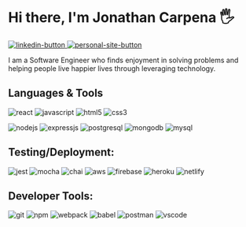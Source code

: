 <h1 align="start">Hi there, I'm Jonathan Carpena 🖐</h1>

<!-- CONTACTS -->
<p dir="auto"> 
<!-- LINKEDIN -->
<a href="https://www.linkedin.com/in/jonathan-carpena-582873196/" rel="nofollow">
  <img 
       src="https://img.shields.io/badge/jonathan carpena-0077B5?style=for-the-badge&logo=linkedin&logoColor=white" 
       alt="linkedin-button" 
       data-canonical-src="https://img.shields.io/badge/@jonathancarpena-0077B5?style=for-the-badge&logo=linkedin&logoColor=white" 
       style="max-width: 100%;">
  </a>

<!-- PERSONAL SITE -->
<a href="https://www.jonathancarpena.me/" rel="nofollow">
  <img 
       src="https://img.shields.io/badge/personal site-5020DF?style=for-the-badge&logo=About.me&logoColor=white" 
       alt="personal-site-button" 
       data-canonical-src="https://img.shields.io/badge/jonathancarpena.me-5020DF?style=for-the-badge&logo=About.me&logoColor=white" 
       style="max-width: 100%;">
  </a>
</p>


<!-- MINI BIO -->
<p dir="auto">I am a Software Engineer who finds enjoyment in solving problems and helping people live happier lives through leveraging technology.</p>


<!-- LANGUAGES & TOOLS -->
<h2 dir="auto">
  Languages & Tools
</h2>

<p dir="auto" > 
<!-- REACT -->
<img 
       src="https://img.shields.io/badge/React-20232A?style=for-the-badge&logo=react&logoColor=61DAFB"
       alt="react" 
       data-canonical-src="	https://img.shields.io/badge/React-20232A?style=for-the-badge&logo=react&logoColor=61DAFB" 
       style="max-width: 100%;"/>
<!-- JAVASCRIPT -->
<img 
       src="https://img.shields.io/badge/JavaScript-323330?style=for-the-badge&logo=javascript&logoColor=F7DF1E"
       alt="javascript" 
       data-canonical-src="https://img.shields.io/badge/JavaScript-323330?style=for-the-badge&logo=javascript&logoColor=F7DF1E" 
       style="max-width: 100%;"/>
<!-- HTML5 -->
  <img 
       src="https://img.shields.io/badge/HTML5-E34F26?style=for-the-badge&logo=html5&logoColor=white"
       alt="html5" 
       data-canonical-src="https://img.shields.io/badge/HTML5-E34F26?style=for-the-badge&logo=html5&logoColor=white" 
       style="max-width: 100%;">
 <!-- CSS -->
  <img 
       src="https://img.shields.io/badge/CSS3-1572B6?style=for-the-badge&logo=css3&logoColor=white"
       alt="css3" 
       data-canonical-src="https://img.shields.io/badge/CSS3-1572B6?style=for-the-badge&logo=css3&logoColor=white" 
       style="max-width: 100%;">

</p>




<p dir="auto" > 
<!-- NODE.JS -->
<img 
       src="https://img.shields.io/badge/Node.js-339933?style=for-the-badge&logo=nodedotjs&logoColor=white"
       alt="nodejs" 
       data-canonical-src="https://img.shields.io/badge/Node.js-339933?style=for-the-badge&logo=nodedotjs&logoColor=white" 
       style="max-width: 100%;"/>
<!-- EXPRESS -->
<img 
       src="https://img.shields.io/badge/Express.js-000000?style=for-the-badge&logo=express&logoColor=white"
       alt="expressjs" 
       data-canonical-src="https://img.shields.io/badge/Express.js-000000?style=for-the-badge&logo=express&logoColor=white" 
       style="max-width: 100%;"/>
<!-- POSTGRESQL -->
<img 
       src="https://img.shields.io/badge/PostgreSQL-316192?style=for-the-badge&logo=postgresql&logoColor=white"
       alt="postgresql" 
       data-canonical-src="https://img.shields.io/badge/PostgreSQL-316192?style=for-the-badge&logo=postgresql&logoColor=white" 
       style="max-width: 100%;"/>
<!-- MONGODB -->
<img 
       src="https://img.shields.io/badge/MongoDB-4EA94B?style=for-the-badge&logo=mongodb&logoColor=white"
       alt="mongodb" 
       data-canonical-src="https://img.shields.io/badge/MongoDB-4EA94B?style=for-the-badge&logo=mongodb&logoColor=white" 
       style="max-width: 100%;">
  <!-- MYSQL -->
<img 
       src="https://img.shields.io/badge/MySQL-005C84?style=for-the-badge&logo=mysql&logoColor=white"
       alt="mysql" 
       data-canonical-src="https://img.shields.io/badge/MySQL-005C84?style=for-the-badge&logo=mysql&logoColor=white" 
       style="max-width: 100%;">
</p>

<!-- TESTING/DEPLOYMENT -->
<h2 dir="auto">
  Testing/Deployment:
</h2>

<p dir="auto" > 
<!-- JEST -->
<img 
       src="https://img.shields.io/badge/Jest-C21325?style=for-the-badge&logo=jest&logoColor=white"
       alt="jest" 
       data-canonical-src="https://img.shields.io/badge/Jest-C21325?style=for-the-badge&logo=jest&logoColor=white" 
       style="max-width: 100%;"/>
<!-- MOCHA -->
<img 
       src="https://img.shields.io/badge/Mocha-8D6748?style=for-the-badge&logo=Mocha&logoColor=white"
       alt="mocha" 
       data-canonical-src="https://img.shields.io/badge/Mocha-8D6748?style=for-the-badge&logo=Mocha&logoColor=white" 
       style="max-width: 100%;"/>
<!-- CHAI -->
<img 
       src="https://img.shields.io/badge/chai-A30701?style=for-the-badge&logo=chai&logoColor=white"
       alt="chai" 
       data-canonical-src="https://img.shields.io/badge/chai-A30701?style=for-the-badge&logo=chai&logoColor=white" 
       style="max-width: 100%;"/>
<!-- AWS -->
<img 
       src="https://img.shields.io/badge/Amazon_AWS-FF9900?style=for-the-badge&logo=amazonaws&logoColor=white"
       alt="aws" 
       data-canonical-src="https://img.shields.io/badge/Amazon_AWS-FF9900?style=for-the-badge&logo=amazonaws&logoColor=white" 
       style="max-width: 100%;">
  <!-- FIREBASE -->
<img 
       src="https://img.shields.io/badge/firebase-ffca28?style=for-the-badge&logo=firebase&logoColor=black"
       alt="firebase" 
       data-canonical-src="https://img.shields.io/badge/firebase-ffca28?style=for-the-badge&logo=firebase&logoColor=black" 
       style="max-width: 100%;">
<!-- HEROKU -->
<img 
       src="https://img.shields.io/badge/Heroku-430098?style=for-the-badge&logo=heroku&logoColor=white"
       alt="heroku" 
       data-canonical-src="https://img.shields.io/badge/Heroku-430098?style=for-the-badge&logo=heroku&logoColor=white" 
       style="max-width: 100%;">
<!-- NETLIFY -->
  <img 
       src="https://img.shields.io/badge/Netlify-00C7B7?style=for-the-badge&logo=netlify&logoColor=white"
       alt="netlify" 
       data-canonical-src="https://img.shields.io/badge/Netlify-00C7B7?style=for-the-badge&logo=netlify&logoColor=white" 
       style="max-width: 100%;">
</p>


<!-- Tools -->
<h2 dir="auto">
  Developer Tools:
</h2>

<p dir="auto" > 
<!-- GIT -->
<img 
       src="https://img.shields.io/badge/GIT-E44C30?style=for-the-badge&logo=git&logoColor=white"
       alt="git" 
       data-canonical-src="https://img.shields.io/badge/GIT-E44C30?style=for-the-badge&logo=git&logoColor=white" 
       style="max-width: 100%;"/>
<!-- NPM -->
<img 
       src="https://img.shields.io/badge/npm-CB3837?style=for-the-badge&logo=npm&logoColor=white"
       alt="npm" 
       data-canonical-src="https://img.shields.io/badge/npm-CB3837?style=for-the-badge&logo=npm&logoColor=white" 
       style="max-width: 100%;"/>
<!-- WEBPACK -->
<img 
       src="https://img.shields.io/badge/Webpack-8DD6F9?style=for-the-badge&logo=Webpack&logoColor=white"
       alt="webpack" 
       data-canonical-src="https://img.shields.io/badge/Webpack-8DD6F9?style=for-the-badge&logo=Webpack&logoColor=white" 
       style="max-width: 100%;"/>
<!-- BABEL -->
<img 
       src="https://img.shields.io/badge/Babel-F9DC3E?style=for-the-badge&logo=babel&logoColor=white"
       alt="babel" 
       data-canonical-src="https://img.shields.io/badge/Babel-F9DC3E?style=for-the-badge&logo=babel&logoColor=white" 
       style="max-width: 100%;">
  <!-- POSTMAN -->
<img 
       src="https://img.shields.io/badge/Postman-FF6C37?style=for-the-badge&logo=Postman&logoColor=white"
       alt="postman" 
       data-canonical-src="https://img.shields.io/badge/Postman-FF6C37?style=for-the-badge&logo=Postman&logoColor=white" 
       style="max-width: 100%;">
  <!-- VSCODE -->
<img 
       src="https://img.shields.io/badge/VSCode-0078D4?style=for-the-badge&logo=visual%20studio%20code&logoColor=white"
       alt="vscode" 
       data-canonical-src="https://img.shields.io/badge/VSCode-0078D4?style=for-the-badge&logo=visual%20studio%20code&logoColor=white" 
       style="max-width: 100%;"/>
</p>

